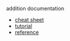 
addition documentation

- [cheat sheet](metos3d-cheat-sheet.md)
- [tutorial](metos3d-tutorial.md)
- [reference](metos3d-reference.md)

